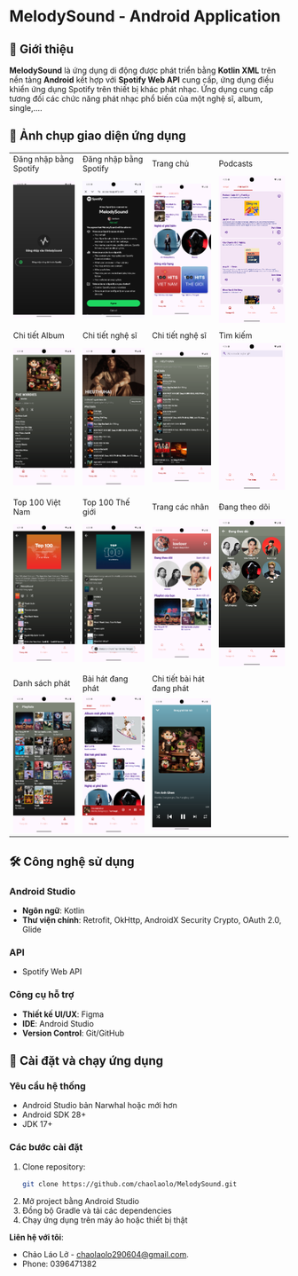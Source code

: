 # MelodySound - Android Application

## 📱 Giới thiệu

**MelodySound** là ứng dụng di động được phát triển bằng **Kotlin XML** trên nền tảng **Android** kết hợp với **Spotify Web API** cung cấp, ứng dụng điều khiển ứng dụng Spotify trên thiết bị khác phát nhạc. Ứng dụng cung cấp tương đối các chức năng phát nhạc phổ biến của một nghệ sĩ, album, single,....

## 📸 Ảnh chụp giao diện ứng dụng
<table>
  <tr>
    <td>Đăng nhập bằng Spotify</td>
    <td>Đăng nhập bằng Spotify</td>
    <td>Trang chủ</td>
    <td>Podcasts</td>
  </tr>
  <tr>
    <td><img src="app/src/main/res/drawable/MDSS/Screenshot_1755255572.png" width="190"></td>
    <td><img src="app/src/main/res/drawable/MDSS/Screenshot_1755255831.png" width="190"></td>
    <td><img src="app/src/main/res/drawable/MDSS/Screenshot_1755256833.png" width="190"></td>
    <td><img src="app/src/main/res/drawable/MDSS/Screenshot_1755256846.png" width="190"></td>
  </tr>
  <tr>
    <td colspan="4"></td>
  </tr>
  <tr>
    <td>Chi tiết Album</td>
    <td>Chi tiết nghệ sĩ</td>
    <td>Chi tiết nghệ sĩ</td>
    <td>Tìm kiếm</td>
  </tr>
  <tr>
    <td><img src="app/src/main/res/drawable/MDSS/Screenshot_1755256859.png" width="190"></td>
    <td><img src="app/src/main/res/drawable/MDSS/Screenshot_1755256889.png" width="190"></td>
    <td><img src="app/src/main/res/drawable/MDSS/Screenshot_1755256892.png" width="190"></td>
    <td><img src="app/src/main/res/drawable/MDSS/Screenshot_1755257069.png" width="190"></td>
  </tr>
  <tr>
    <td colspan="4"></td>
  </tr>
  <tr>
    <td>Top 100 Việt Nam</td>
    <td>Top 100 Thế giới</td>
    <td>Trang các nhân</td>
    <td>Đang theo dõi</td>
  </tr>
  <tr>
    <td><img src="app/src/main/res/drawable/MDSS/Screenshot_1755256909.png" width="190"></td>
    <td><img src="app/src/main/res/drawable/MDSS/Screenshot_1755256937.png" width="190"></td>
    <td><img src="app/src/main/res/drawable/MDSS/Screenshot_1755256948.png" width="190"></td>
    <td><img src="app/src/main/res/drawable/MDSS/Screenshot_1755256951.png" width="190"></td>
  </tr>
  <tr>
    <td colspan="4"></td>
  </tr>
  <tr>
    <td>Danh sách phát</td>
    <td>Bài hát đang phát</td>
    <td>Chi tiết bài hát đang phát</td>
  </tr>
  <tr>
    <td><img src="app/src/main/res/drawable/MDSS/Screenshot_1755256955.png" width="190"></td>
    <td><img src="app/src/main/res/drawable/MDSS/Screenshot_1755256977.png" width="190"></td>
    <td><img src="app/src/main/res/drawable/MDSS/Screenshot_1755256983.png" width="190"></td>
  </tr>
  </table>
  
## 🛠 Công nghệ sử dụng

### Android Studio
- **Ngôn ngữ**: Kotlin
- **Thư viện chính**: Retrofit, OkHttp, AndroidX Security Crypto, OAuth 2.0, Glide

### API
- Spotify Web API
  
### Công cụ hỗ trợ
- **Thiết kế UI/UX**: Figma
- **IDE**: Android Studio
- **Version Control**: Git/GitHub


## 🚀 Cài đặt và chạy ứng dụng

### Yêu cầu hệ thống
- Android Studio bản Narwhal hoặc mới hơn
- Android SDK 28+
- JDK 17+

### Các bước cài đặt
1. Clone repository:
   ```bash
   git clone https://github.com/chaolaolo/MelodySound.git
   ```
2. Mở project bằng Android Studio
3. Đồng bộ Gradle và tải các dependencies
4. Chạy ứng dụng trên máy ảo hoặc thiết bị thật


**Liên hệ với tôi**: 
- Chảo Láo Lở - [chaolaolo290604@gmail.com](mailto:chaolaolo290604@gmail.com).
- Phone: 0396471382

